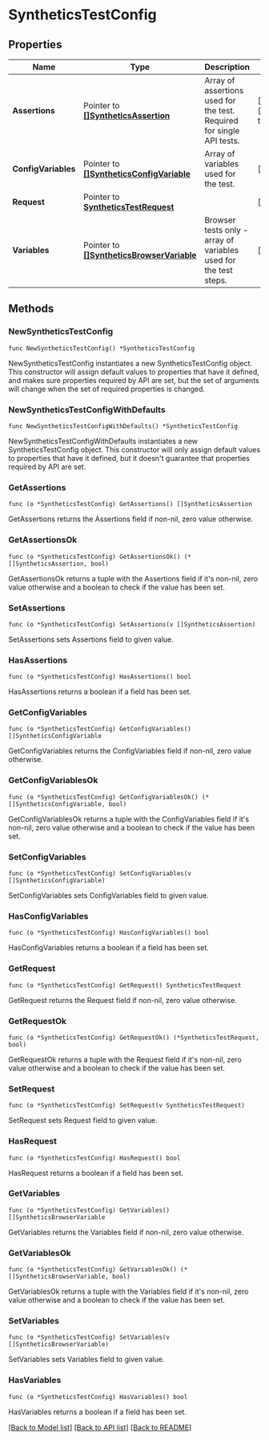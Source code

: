 # SyntheticsTestConfig

## Properties

Name | Type | Description | Notes
---- | ---- | ----------- | ------
**Assertions** | Pointer to [**[]SyntheticsAssertion**](SyntheticsAssertion.md) | Array of assertions used for the test. Required for single API tests. | [optional] [default to []]
**ConfigVariables** | Pointer to [**[]SyntheticsConfigVariable**](SyntheticsConfigVariable.md) | Array of variables used for the test. | [optional] 
**Request** | Pointer to [**SyntheticsTestRequest**](SyntheticsTestRequest.md) |  | [optional] 
**Variables** | Pointer to [**[]SyntheticsBrowserVariable**](SyntheticsBrowserVariable.md) | Browser tests only - array of variables used for the test steps. | [optional] 

## Methods

### NewSyntheticsTestConfig

`func NewSyntheticsTestConfig() *SyntheticsTestConfig`

NewSyntheticsTestConfig instantiates a new SyntheticsTestConfig object.
This constructor will assign default values to properties that have it defined,
and makes sure properties required by API are set, but the set of arguments
will change when the set of required properties is changed.

### NewSyntheticsTestConfigWithDefaults

`func NewSyntheticsTestConfigWithDefaults() *SyntheticsTestConfig`

NewSyntheticsTestConfigWithDefaults instantiates a new SyntheticsTestConfig object.
This constructor will only assign default values to properties that have it defined,
but it doesn't guarantee that properties required by API are set.

### GetAssertions

`func (o *SyntheticsTestConfig) GetAssertions() []SyntheticsAssertion`

GetAssertions returns the Assertions field if non-nil, zero value otherwise.

### GetAssertionsOk

`func (o *SyntheticsTestConfig) GetAssertionsOk() (*[]SyntheticsAssertion, bool)`

GetAssertionsOk returns a tuple with the Assertions field if it's non-nil, zero value otherwise
and a boolean to check if the value has been set.

### SetAssertions

`func (o *SyntheticsTestConfig) SetAssertions(v []SyntheticsAssertion)`

SetAssertions sets Assertions field to given value.

### HasAssertions

`func (o *SyntheticsTestConfig) HasAssertions() bool`

HasAssertions returns a boolean if a field has been set.

### GetConfigVariables

`func (o *SyntheticsTestConfig) GetConfigVariables() []SyntheticsConfigVariable`

GetConfigVariables returns the ConfigVariables field if non-nil, zero value otherwise.

### GetConfigVariablesOk

`func (o *SyntheticsTestConfig) GetConfigVariablesOk() (*[]SyntheticsConfigVariable, bool)`

GetConfigVariablesOk returns a tuple with the ConfigVariables field if it's non-nil, zero value otherwise
and a boolean to check if the value has been set.

### SetConfigVariables

`func (o *SyntheticsTestConfig) SetConfigVariables(v []SyntheticsConfigVariable)`

SetConfigVariables sets ConfigVariables field to given value.

### HasConfigVariables

`func (o *SyntheticsTestConfig) HasConfigVariables() bool`

HasConfigVariables returns a boolean if a field has been set.

### GetRequest

`func (o *SyntheticsTestConfig) GetRequest() SyntheticsTestRequest`

GetRequest returns the Request field if non-nil, zero value otherwise.

### GetRequestOk

`func (o *SyntheticsTestConfig) GetRequestOk() (*SyntheticsTestRequest, bool)`

GetRequestOk returns a tuple with the Request field if it's non-nil, zero value otherwise
and a boolean to check if the value has been set.

### SetRequest

`func (o *SyntheticsTestConfig) SetRequest(v SyntheticsTestRequest)`

SetRequest sets Request field to given value.

### HasRequest

`func (o *SyntheticsTestConfig) HasRequest() bool`

HasRequest returns a boolean if a field has been set.

### GetVariables

`func (o *SyntheticsTestConfig) GetVariables() []SyntheticsBrowserVariable`

GetVariables returns the Variables field if non-nil, zero value otherwise.

### GetVariablesOk

`func (o *SyntheticsTestConfig) GetVariablesOk() (*[]SyntheticsBrowserVariable, bool)`

GetVariablesOk returns a tuple with the Variables field if it's non-nil, zero value otherwise
and a boolean to check if the value has been set.

### SetVariables

`func (o *SyntheticsTestConfig) SetVariables(v []SyntheticsBrowserVariable)`

SetVariables sets Variables field to given value.

### HasVariables

`func (o *SyntheticsTestConfig) HasVariables() bool`

HasVariables returns a boolean if a field has been set.


[[Back to Model list]](../README.md#documentation-for-models) [[Back to API list]](../README.md#documentation-for-api-endpoints) [[Back to README]](../README.md)


